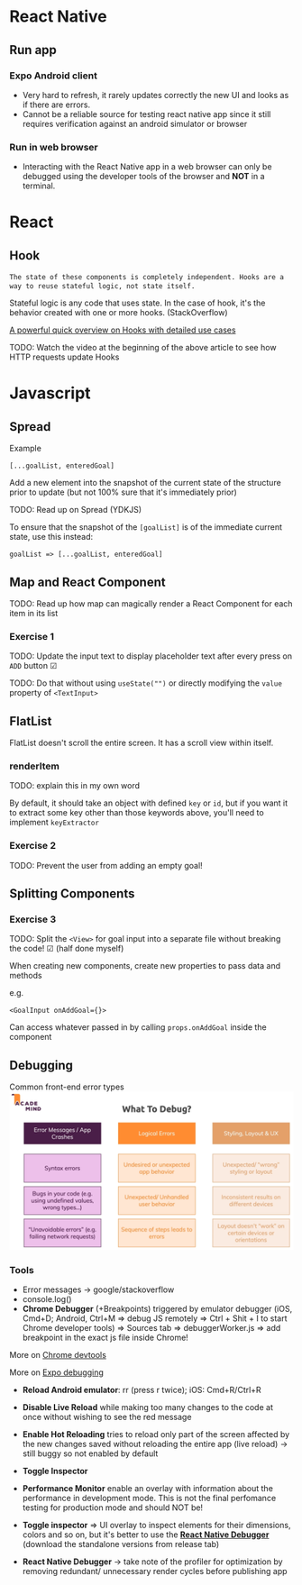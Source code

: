 # React Native

## Run app

### Expo Android client

- Very hard to refresh, it rarely updates correctly the new UI and looks as if there are errors.
- Cannot be a reliable source for testing react native app since it still requires verification against an android simulator or browser

### Run in web browser

- Interacting with the React Native app in a web browser can only be debugged using the developer tools of the browser and **NOT** in a terminal.

# React

## Hook

```
The state of these components is completely independent. Hooks are a way to reuse stateful logic, not state itself.
```

Stateful logic is any code that uses state. In the case of hook, it's the behavior created with one or more hooks. (StackOverflow)

[A powerful quick overview on Hooks with detailed use cases](https://academind.com/learn/react/react-hooks-introduction/)

TODO: Watch the video at the beginning of the above article to see how HTTP requests update Hooks

# Javascript

## Spread

Example
```JS
[...goalList, enteredGoal]
```
Add a new element into the snapshot of the current state of the structure prior to update (but not 100% sure that it's immediately prior)

TODO: Read up on Spread (YDKJS)

To ensure that the snapshot of the ```[goalList]``` is of the immediate current state, use this instead:

```JS
goalList => [...goalList, enteredGoal]
```

## Map and React Component

TODO: Read up how map can magically render a React Component for each item in its list

### Exercise 1

TODO: Update the input text to display placeholder text after every press on ```ADD``` button ☑

TODO: Do that without using ```useState("")``` or directly modifying the ```value``` property of ```<TextInput>``` 

## FlatList

FlatList doesn't scroll the entire screen. It has a scroll view within itself.

### renderItem

TODO: explain this in my own word

By default, it should take an object with defined ```key``` or ```id```, but if you want it to extract some key other than those keywords above, you'll need to implement ```keyExtractor```

### Exercise 2

TODO: Prevent the user from adding an empty goal!

## Splitting Components

### Exercise 3

TODO: Split the ```<View>``` for goal input into a separate file without breaking the code! ☑ (half done myself)

When creating new components, create new properties to pass data and methods

e.g.
```JS
<GoalInput onAddGoal={}>
```
Can access whatever passed in by calling ```props.onAddGoal``` inside the component

## Debugging

Common front-end error types
![Error types](images/UIerrorTypes.png)

### Tools
- Error messages -> google/stackoverflow
- console.log()
- **Chrome Debugger** (+Breakpoints) triggered by emulator debugger (iOS, Cmd+D; Android, Ctrl+M => debug JS remotely => Ctrl + Shit + I to start Chrome developer tools) => Sources tab => debuggerWorker.js => add breakpoint in the exact js file inside Chrome!

More on [Chrome devtools](https://developers.google.com/web/tools/chrome-devtools/) 

More on [Expo debugging](https://docs.expo.io/workflow/debugging/)

- **Reload Android emulator**: rr (press r twice); iOS: Cmd+R/Ctrl+R

- **Disable Live Reload** while making too many changes to the code at once without wishing to see the red message

- **Enable Hot Reloading** tries to reload only part of the screen affected by the new changes saved without reloading the entire app (live reload) -> still buggy so not enabled by default
  
- **Toggle Inspector**

- **Performance Monitor** enable an overlay with information about the performance in development mode. This is not the final perfomance testing for production mode and should NOT be!

- **Toggle inspector** => UI overlay to inspect elements for their dimensions, colors and so on, but it's better to use the [**React Native Debugger**](https://github.com/jhen0409/react-native-debugger) (download the standalone versions from release tab)

- **React Native Debugger** -> take note of the profiler for optimization by removing redundant/ unnecessary render cycles before publishing app    